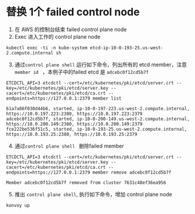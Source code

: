 # 替换 1个 failed control node

1. 在 AWS 的控制台结束 failed control plane node
2. Exec 进入工作的 control plane node

```
kubectl exec -ti -n kube-system etcd-ip-10-0-193-25.us-west-2.compute.internal sh
```

3. 通过`control plane shell` 运行如下命令，列出所有的 etcd member，注意 `member id ` ，本例子中的failed etcd 是 `adcebc0f12cd5b7f`

```
ETCDCTL_API=3 etcdctl --cert=/etc/kubernetes/pki/etcd/server.crt --key=/etc/kubernetes/pki/etcd/server.key --cacert=/etc/kubernetes/pki/etcd/ca.crt --endpoints=https://127.0.0.1:2379 member list

61a7a86f030d44b6, started, ip-10-0-197-223.us-west-2.compute.internal, https://10.0.197.223:2380, https://10.0.197.223:2379
adcebc0f12cd5b7f, started, ip-10-0-200-149.us-west-2.compute.internal, https://10.0.200.149:2380, https://10.0.200.149:2379
fce222be536f51c5, started, ip-10-0-193-25.us-west-2.compute.internal, https://10.0.193.25:2380, https://10.0.193.25:2379
```

4. 通过`control plane shell ` 删除failed member

```
ETCDCTL_API=3 etcdctl --cert=/etc/kubernetes/pki/etcd/server.crt --key=/etc/kubernetes/pki/etcd/server.key --cacert=/etc/kubernetes/pki/etcd/ca.crt --endpoints=https://127.0.0.1:2379 member remove adcebc0f12cd5b7f

Member adcebc0f12cd5b7f removed from cluster 7631c48ef36ea956
```

5. 推出 `control plane shell`, 执行如下命令，增加 control plane node

```
konvoy up
```

